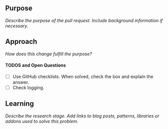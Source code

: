 ## Purpose
_Describe the purpose of the pull request. Include background information if necessary._

## Approach
_How does this change fulfill the purpose?_

#### TODOS and Open Questions
- [ ] Use GitHub checklists. When solved, check the box and explain the answer.
- [ ] Check logging.
## Learning
_Describe the research stage. Add links to blog posts, patterns, libraries or addons used to solve this problem._
